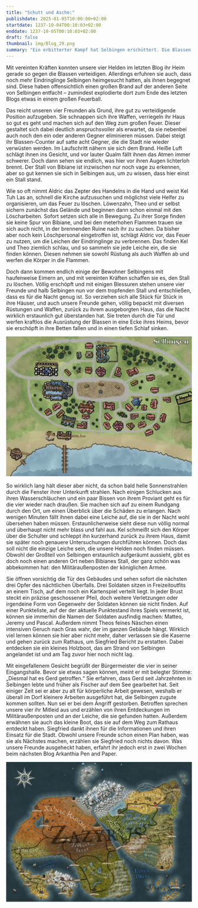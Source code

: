 ```yaml
---
title: "Schutt und Asche:"
publishdate: 2025-01-05T10:00:00+02:00
startdate: 1237-10-04T00:10:03+02:00
enddate: 1237-10-05T00:10:03+02:00
draft: false
thumbnail: img/Blog_29.png
summary: "Ein erbitterter Kampf hat Selbingen erschüttert. Die Blassen, unheimliche Plünderer aus den Schatten, hatten zugeschlagen und den Ort in Angst und Schrecken versetzt. Doch unsere Helden kämpften mit Mut und all ihrer Kraft um Selbingen zu schützen. Ihr Einsatz rettete den Ort vor dem Untergang – doch der Sieg hatte seinen Preis. Wen Selbingen zu betrauern hat und welche Verluste die Gemeinschaft erschüttern, erfahrt ihr hier:"
---
```


Mit vereinten Kräften konnten unsere vier Helden im letzten Blog ihr Heim gerade so gegen die Blassen verteidigen. Allerdings erfuhren sie auch, dass noch mehr Eindringlinge Selbingen heimgesucht hatten, als ihnen begegnet sind. Diese haben offensichtlich einen großen Brand auf der anderen Seite von Selbingen entfacht – zumindest explodierte dort zum Ende des letzten Blogs etwas in einem großen Feuerball.

Das reicht unseren vier Freunden als Grund, ihre gut zu verteidigende Position aufzugeben. Sie schnappen sich ihre Waffen, verriegeln ihr Haus so gut es geht und machen sich auf den Weg zum großen Feuer. Dieser gestaltet sich dabei deutlich anspruchsvoller als erwartet, da sie nebenbei auch noch den ein oder anderen Gegner eliminieren müssen. Dabei steigt ihr Blassen-Counter auf satte acht Gegner, die die Stadt nie wieder verwüsten werden. Im Laufschritt nähern sie sich dem Brand. Heiße Luft schlägt ihnen ins Gesicht, und vor lauter Qualm fällt ihnen das Atmen immer schwerer. Doch dann sehen sie endlich, was hier vor ihren Augen lichterloh brennt. Der Stall von Bibiane ist inzwischen nur noch vage zu erkennen, aber so gut kennen sie sich in Selbingen aus, um zu wissen, dass hier einst ein Stall stand.

Wie so oft nimmt Aldric das Zepter des Handelns in die Hand und weist Kel Tuh Las an, schnell die Kirche aufzusuchen und möglichst viele Helfer zu organisieren, um das Feuer zu löschen. Löwenzahn, Theo und er selbst sichern zunächst das Gelände und beginnen dann schon einmal mit den Löscharbeiten. Sofort setzen sich alle in Bewegung. Zu ihrer Sorge finden sie keine Spur von Bibiane, und bei den meterhohen Flammen trauen sie sich auch nicht, in der brennenden Ruine nach ihr zu suchen. Da bisher aber noch kein Löschpersonal eingetroffen ist, schlägt Aldric vor, das Feuer zu nutzen, um die Leichen der Eindringlinge zu verbrennen. Das finden Kel und Theo ziemlich schlau, und so sammeln sie jede Leiche ein, die sie finden können. Diesen nehmen sie sowohl Rüstung als auch Waffen ab und werfen die Körper in die Flammen.

Doch dann kommen endlich einige der Bewohner Selbingens mit haufenweise Eimern an, und mit vereinten Kräften schaffen sie es, den Stall zu löschen. Völlig erschöpft und mit einigen Blessuren stehen unsere vier Freunde und halb Selbingen nun vor dem tropfenden Stall und entschließen, dass es für die Nacht genug ist. So verziehen sich alle Stück für Stück in ihre Häuser, und auch unsere Freunde gehen, völlig bepackt mit diversen Rüstungen und Waffen, zurück zu ihrem ausgeborgten Haus, das die Nacht wirklich erstaunlich gut überstanden hat. Sie treten durch die Tür und werfen kraftlos die Ausrüstung der Blassen in eine Ecke ihres Heims, bevor sie erschöpft in ihre Betten fallen und in einen tiefen Schlaf sinken.

<div class="center">
  <img class="img-fluid" title="Karte Selbingen" alt="Karte Selbingen." src="./img/selbingen.jpg" />
</div>

So wirklich lang hält dieser aber nicht, da schon bald helle Sonnenstrahlen durch die Fenster ihrer Unterkunft strahlen. Nach einigen Schlucken aus ihren Wasserschläuchen und ein paar Bissen von ihrem Proviant geht es für die vier wieder nach draußen. Sie machen sich auf zu einem Rundgang durch den Ort, um einen Überblick über die Schäden zu erlangen. Nach wenigen Minuten fällt ihnen dabei eine Leiche auf, die sie in der Nacht wohl übersehen haben müssen. Erstaunlicherweise sieht diese nun völlig normal und überhaupt nicht mehr blass und fahl aus. Kel schmeißt sich den Körper über die Schulter und schleppt ihn kurzerhand zurück zu ihrem Haus, damit sie später noch genauere Untersuchungen durchführen können. Doch das soll nicht die einzige Leiche sein, die unsere Helden noch finden müssen. Obwohl der Großteil von Selbingen erstaunlich aufgeräumt aussieht, gibt es doch noch einen anderen Ort neben Bibianes Stall, der ganz schön was abbekommen hat: den Militäraußenposten der königlichen Armee.

Sie öffnen vorsichtig die Tür des Gebäudes und sehen sofort die nächsten drei Opfer des nächtlichen Überfalls. Drei Soldaten sitzen in Freizeitoutfits an einem Tisch, auf dem noch ein Kartenspiel verteilt liegt. In jeder Brust steckt ein präzise geschossener Pfeil, doch weitere Verletzungen oder irgendeine Form von Gegenwehr der Soldaten können sie nicht finden. Auf einer Punkteliste, auf der der aktuelle Punktestand ihres Spiels vermerkt ist, können sie immerhin die Namen der Soldaten ausfindig machen: Matteo, Jeremy und Pascal. Außerdem nimmt Theos feines Näschen einen intensiven Geruch nach Gras wahr, der im ganzen Gebäude hängt. Wirklich viel lernen können sie hier aber nicht mehr, daher verlassen sie die Kaserne und gehen zurück zum Rathaus, um Siegfried Bericht zu erstatten. Dabei entdecken sie ein kleines Holzboot, das am Strand von Selbingen angelandet ist und am Tag zuvor hier noch nicht lag.

Mit eingefallenem Gesicht begrüßt der Bürgermeister die vier in seiner Eingangshalle. Bevor sie etwas sagen können, meint er mit belegter Stimme: „Diesmal hat es Gerd getroffen.“ Sie erfahren, dass Gerd seit Jahrzehnten in Selbingen lebte und früher als Fischer auf dem See gearbeitet hat. Seit einiger Zeit sei er aber zu alt für körperliche Arbeit gewesen, weshalb er überall im Dorf kleinere Arbeiten ausgeführt hat, die Selbingen zugute kommen sollten. Nun sei er bei dem Angriff gestorben. Betroffen sprechen unsere vier ihr Mitleid aus und erzählen von ihren Entdeckungen im Militäraußenposten und an der Leiche, die sie gefunden hatten. Außerdem erwähnen sie auch das kleine Boot, das sie auf dem Weg zum Rathaus entdeckt haben. Siegfried dankt ihnen für die Informationen und ihren Einsatz für die Stadt. Obwohl unsere Freunde schon einen Plan haben, was sie als Nächstes machen, erzählen sie Siegfried noch nichts davon. Was unsere Freunde ausgeheckt haben, erfahrt ihr jedoch erst in zwei Wochen beim nächsten Blog Arkanthia Pen and Paper.

<div class="center">
  <img class="img-fluid" title="Weltkarte Arkanthia" alt="Weltkarte Arkanthia." src="./img/Arkanthia_Full_Map_Selbingen.jpg" />
</div>
